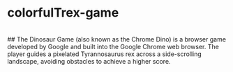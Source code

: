 # colorfulTrex-game
</br>
## The Dinosaur Game (also known as the Chrome Dino) is a browser game developed by Google and built into the Google Chrome web browser. 
The player guides a pixelated Tyrannosaurus rex across a side-scrolling landscape, avoiding obstacles to achieve a higher score.
